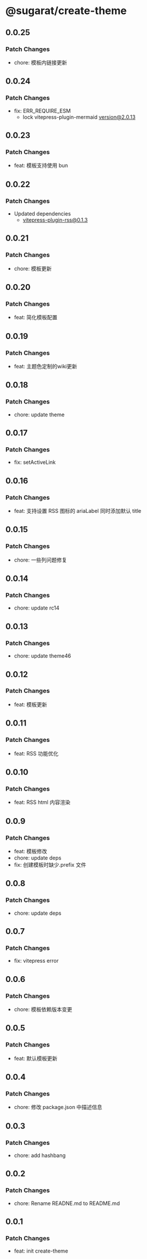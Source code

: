 # @sugarat/create-theme

## 0.0.25

### Patch Changes

- chore: 模板内链接更新

## 0.0.24

### Patch Changes

- fix: ERR_REQUIRE_ESM
  - lock vitepress-plugin-mermaid version@2.0.13

## 0.0.23

### Patch Changes

- feat: 模板支持使用 bun

## 0.0.22

### Patch Changes

- Updated dependencies
  - vitepress-plugin-rss@0.1.3

## 0.0.21

### Patch Changes

- chore: 模板更新

## 0.0.20

### Patch Changes

- feat: 简化模板配置

## 0.0.19

### Patch Changes

- feat: 主题色定制的wiki更新

## 0.0.18

### Patch Changes

- chore: update theme

## 0.0.17

### Patch Changes

- fix: setActiveLink

## 0.0.16

### Patch Changes

- feat: 支持设置 RSS 图标的 ariaLabel 同时添加默认 title

## 0.0.15

### Patch Changes

- chore: 一些列问题修复

## 0.0.14

### Patch Changes

- chore: update rc14

## 0.0.13

### Patch Changes

- chore: update theme46

## 0.0.12

### Patch Changes

- feat: 模板更新

## 0.0.11

### Patch Changes

- feat: RSS 功能优化

## 0.0.10

### Patch Changes

- feat: RSS html 内容渲染

## 0.0.9

### Patch Changes

- feat: 模板修改
- chore: update deps
- fix: 创建模板时缺少.prefix 文件

## 0.0.8

### Patch Changes

- chore: update deps

## 0.0.7

### Patch Changes

- fix: vitepress error

## 0.0.6

### Patch Changes

- chore: 模板依赖版本变更

## 0.0.5

### Patch Changes

- feat: 默认模板更新

## 0.0.4

### Patch Changes

- chore: 修改 package.json 中描述信息

## 0.0.3

### Patch Changes

- chore: add hashbang

## 0.0.2

### Patch Changes

- chore: Rename READNE.md to README.md

## 0.0.1

### Patch Changes

- feat: init create-theme
